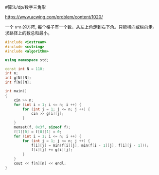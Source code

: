 #算法/dp/数字三角形 

https://www.acwing.com/problem/content/1020/

一个 `n*n` 的方阵, 每个格子有一个数，从左上角走到右下角。只能横向或纵向走。求路径上的数总和最小。

```cpp
#include <iostream>
#include <cstring>
#include <algorithm>

using namespace std;

const int N = 110;
int n;
int g[N][N];
int f[N][N];

int main()
{
    cin >> n;
    for (int i = 1; i <= n; i ++) {
        for (int j = 1; j <= n; j ++) {
            cin >> g[i][j];
        }
    }
    memset(f, 0x3f, sizeof f);
    f[1][0] = f[0][1] = 0;
    for (int i = 1; i <= n; i ++) {
        for (int j = 1; j <= n; j ++) {
            f[i][j] = min(f[i][j], min(f[i - 1][j], f[i][j - 1]));
            f[i][j] += g[i][j];
        }
    }
    cout << f[n][n] << endl;
}
```

